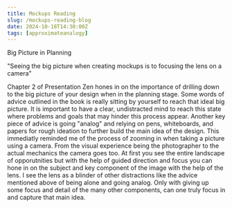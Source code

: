 ```yaml
---
title: Mockups Reading
slug: /mockups-reading-blog
date: 2024-10-18T14:30:00Z
tags: [approximateanalogy]
---
```



Big Picture in Planning

"Seeing the big picture when creating mockups is to focusing the lens on a camera"

Chapter 2 of Presentation Zen hones in on the importance of drilling down to the big
picture of your design when in the planning stage. Some words of advice outlined in the book
is really sitting by yourself to reach that ideal big picture. It is important to have a clear, undistracted
mind to reach this state where problems and goals that may hinder this process appear. Another
key piece of advice is going "analog" and relying on pens, whiteboards, and papers for rough ideation
to further build the main idea of the design. This immediatly reminded me of the process of zooming
in when taking a picture using a camera. From the visual experience being the photographer to the actual
mechanics the camera goes too. At first you see the entire landscape of opporutnities but with the help
of guided direction and focus you can hone in on the subject and key component of the image with the help
of the lens. I see the lens as a blinder of other distractions like the advice mentioned above of being alone
and going analog. Only with giving up some focus and detail of the many other components, can one truly focus in
and capture that main idea.
